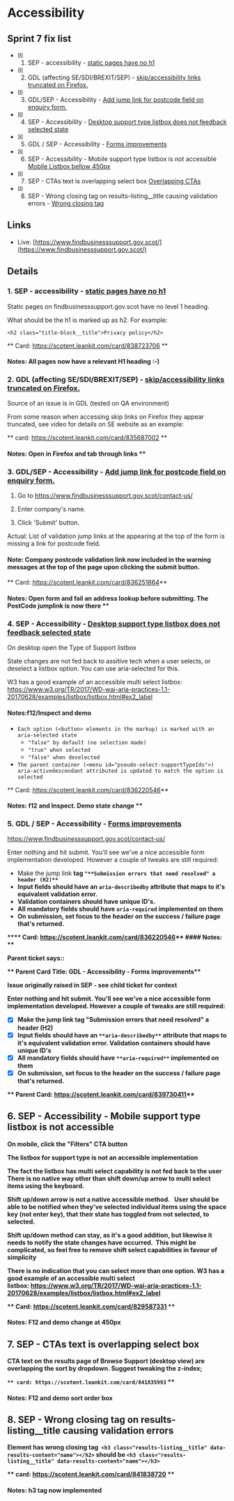 # Accessibility

## Sprint 7 fix list
- [x] 1. SEP - accessibility - [static pages have no h1](https://scotent.leankit.com/card/838723706)
- [x] 2. GDL (affecting SE/SDI/BREXIT/SEP) - [skip/accessibility links truncated on Firefox.](https://scotent.leankit.com/card/835687002)
- [x] 3. GDL/SEP - Accessibility -  [Add jump link for postcode field on enquiry form.](https://scotent.leankit.com/card/836251864)
- [x] 4. SEP - Accessibility - [Desktop support type listbox does not feedback selected state](https://scotent.leankit.com/card/829593235**)
- [x] 5. GDL / SEP - Accessibility - [Forms improvements](https://scotent.leankit.com/card/836220546)
- [x] 6. SEP - Accessibility - Mobile support type listbox is not accessible [Mobile Listbox bellow 450px](https://scotent.leankit.com/card/829587331)
- [x] 7. SEP - CTAs text is overlapping select box [Overlapping CTAs](https://scotent.leankit.com/card/841835993)
- [x] 8. SEP - Wrong closing tag on results-listing__title causing validation errors - [Wrong closing tag](https://scotent.leankit.com/card/841838720)

## Links
- Live: [https://www.findbusinesssupport.gov.scot/](https://www.findbusinesssupport.gov.scot/)

## Details
### 1. SEP - accessibility - [static pages have no h1](https://scotent.leankit.com/card/838723706)
Static pages on findbusinesssupport.gov.scot have no level 1 heading.

What should be the h1 is marked up as h2. For example:

`<h2 class="title-block__title">Privacy policy</h2>`

** Card: https://scotent.leankit.com/card/838723706 **
#### Notes: All pages now have a relevant H1 heading :-)

### 2. GDL (affecting SE/SDI/BREXIT/SEP) - [skip/accessibility links truncated on Firefox.](https://scotent.leankit.com/card/835687002)
Source of an issue is in GDL (tested on QA environment)

From some reason when accessing skip links on Firefox they appear truncated, see video for details on SE website as an example:

** card: https://scotent.leankit.com/card/835687002 **
#### Notes: Open in Firefox and tab through links **

### 3. GDL/SEP - Accessibility -  [Add jump link for postcode field on enquiry form.](https://scotent.leankit.com/card/836251864)
1. Go to <https://www.findbusinesssupport.gov.scot/contact-us/>

2. Enter company's name.

3. Click 'Submit' button.

Actual:  List of validation jump links at the appearing at the top of the form is missing a link for postcode field.

#### Note: Company postcode validation link now included in the warning messages at the top of the page upon clicking the submit button.

** Card: https://scotent.leankit.com/card/836251864**
#### Notes: Open form and fail an address lookup before submitting. The PostCode jumplink is now there **

### 4. SEP - Accessibility - [Desktop support type listbox does not feedback selected state](https://scotent.leankit.com/card/829593235**)

On desktop open the Type of Support listbox

State changes are not fed back to assitive tech when a user selects, or deselect a listbox option.  You can use aria-selected for this.

W3 has a good example of an accessible multi select listbox: <https://www.w3.org/TR/2017/WD-wai-aria-practices-1.1-20170628/examples/listbox/listbox.html#ex2_label>


#### Notes:f12/Inspect and demo

- `Each option (<button> elements in the markup) is marked with an aria-selected state`
  - `"false" by default (no selection made)`
  - `"true" when selected`
  - `"false" when deselected`
- `The parent container (<menu id="pseudo-select-supportTypeIds">) aria-activedescendant attributed is updated to match the option is selected`

** Card: https://scotent.leankit.com/card/836220546**
#### Notes: f12 and Inspect. Demo state change **

### 5. GDL / SEP - Accessibility - [Forms improvements](https://scotent.leankit.com/card/836220546)
<https://www.findbusinesssupport.gov.scot/contact-us/>

Enter nothing and hit submit.   You'll see we've a nice accessible form implementation developed.   However a couple of tweaks are still required:

- Make the jump link <strong> tag ```"**Submission errors that need resolved" a header (H2)**```
- Input fields should have an ```aria-describedby``` attribute that maps to it's equivalent validation error.
- Validation containers should have unique ID's.
- All mandatory fields should have ```aria-required``` implemented on them
- On submission, set focus to the header on the success / failure page that's returned.

**** Card: https://scotent.leankit.com/card/836220546**
#### Notes: **


Parent ticket says::

** Parent Card Title: GDL - Accessibility - Forms improvements**

Issue originally raised in SEP - see child ticket for context

Enter nothing and hit submit.   You'll see we've a nice accessible form implementation developed.   However a couple of tweaks are still required:

   - [x] Make the jump link <strong> tag "**Submission errors that need resolved" a header (H2)**
   - [x] Input fields should have an ```**aria-describedby**``` attribute that maps to it's equivalent validation error.  Validation containers should have unique ID's
   - [x] All mandatory fields should have ```**aria-required**``` implemented on them
   - [x] On submission, set focus to the header on the success / failure page that's returned.

** Parent Card: https://scotent.leankit.com/card/839730411**

## 6. SEP - Accessibility - Mobile support type listbox is not accessible
On mobile, click the "Filters" CTA button

The listbox for support type is not an accessible implementation

The fact the listbox has multi select capability is not fed back to the user
There is no native way other than shift down/up arrow to multi select items using the keyboard.   

Shift up/down arrow is not a native accessible method.   User should be able to be notified when they've selected individual items using the space key (not enter key), that their state has toggled from not selected, to selected.   

Shift up/down method can stay, as it's a good addition, but likewise it needs to notify the state changes have occurred.  This might be complicated, so feel free to remove shift select capabilities in favour of simplicity


There is no indication that you can select more than one option.
W3 has a good example of an accessible multi select listbox: https://www.w3.org/TR/2017/WD-wai-aria-practices-1.1-20170628/examples/listbox/listbox.html#ex2_label


** Card: https://scotent.leankit.com/card/829587331 **
#### Notes: F12 and demo change at 450px

## 7. SEP - CTAs text is overlapping select box

CTA text on the results page of Browse Support (desktop view) are overlapping the sort by dropdown.
Suggest tweaking the z-index;


`** card: https://scotent.leankit.com/card/841835993` **
#### Notes: F12 and demo sort order box

## 8. SEP - Wrong closing tag on results-listing__title causing validation errors
Element has wrong closing tag 
`<h3 class="results-listing__title" data-results-content="name"></h2>`
should be
`<h3 class="results-listing__title" data-results-content="name"></h3>`

** card: https://scotent.leankit.com/card/841838720 **
#### Notes: h3 tag now implemented
